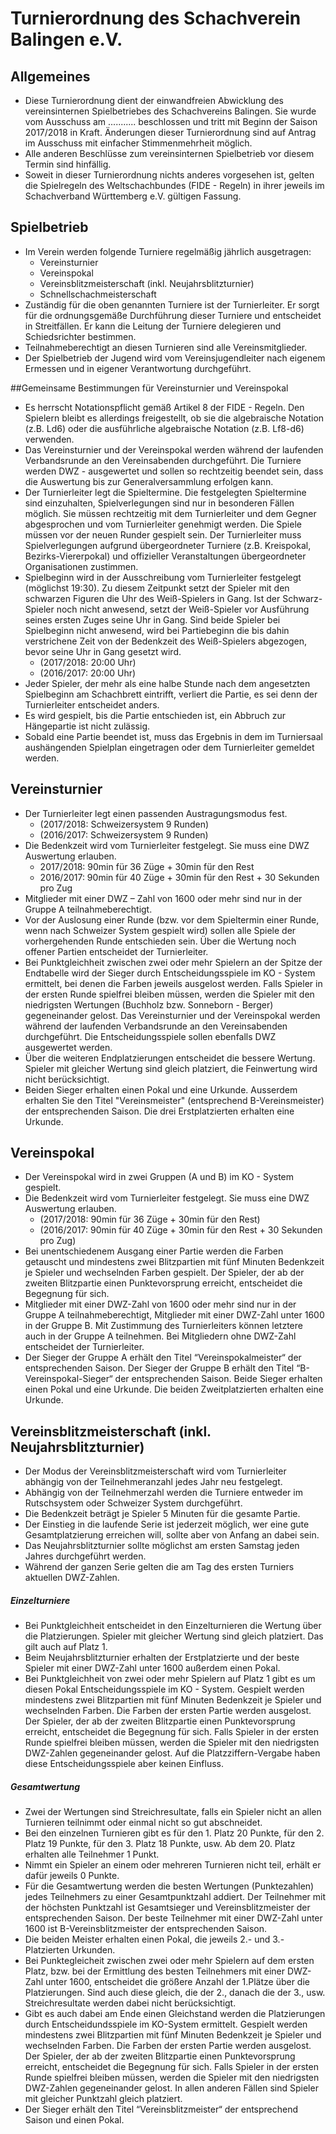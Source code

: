 # Turnierordnung des Schachverein Balingen e.V.

## Allgemeines
* Diese Turnierordnung dient der einwandfreien Abwicklung des vereinsinternen Spielbetriebes des Schachvereins Balingen. Sie wurde vom Ausschuss am ........... beschlossen und tritt mit Beginn der Saison 2017/2018 in Kraft. Änderungen dieser Turnierordnung sind auf Antrag im Ausschuss mit einfacher Stimmenmehrheit möglich.
* Alle anderen Beschlüsse zum vereinsinternen Spielbetrieb vor diesem Termin sind hinfällig.
* Soweit in dieser Turnierordnung nichts anderes vorgesehen ist, gelten die Spielregeln des Weltschachbundes (FIDE - Regeln) in ihrer jeweils im Schachverband Württemberg e.V. gültigen Fassung.

## Spielbetrieb
* Im Verein werden folgende Turniere regelmäßig jährlich ausgetragen:
  * Vereinsturnier
  * Vereinspokal
  * Vereinsblitzmeisterschaft (inkl. Neujahrsblitzturnier)
  * Schnellschachmeisterschaft
* Zuständig für die oben genannten Turniere ist der Turnierleiter. Er sorgt für die ordnungsgemäße Durchführung dieser Turniere und entscheidet in Streitfällen. Er kann die Leitung der Turniere delegieren und Schiedsrichter bestimmen.
* Teilnahmeberechtigt an diesen Turnieren sind alle Vereinsmitglieder.
* Der Spielbetrieb der Jugend wird vom Vereinsjugendleiter nach eigenem Ermessen und in eigener Verantwortung durchgeführt.

##Gemeinsame Bestimmungen für Vereinsturnier und Vereinspokal
* Es herrscht Notationspflicht gemäß Artikel 8 der FIDE - Regeln. Den Spielern bleibt es allerdings freigestellt, ob sie die algebraische Notation (z.B. Ld6) oder die ausführliche algebraische Notation (z.B. Lf8-d6) verwenden.
* Das Vereinsturnier und der Vereinspokal werden während der laufenden Verbandsrunde an den Vereinsabenden durchgeführt. Die Turniere werden DWZ - ausgewertet und sollen so rechtzeitig beendet sein, dass die Auswertung bis zur Generalversammlung erfolgen kann. 
* Der Turnierleiter legt die Spieltermine. Die festgelegten Spieltermine sind einzuhalten, Spielverlegungen sind nur in besonderen Fällen möglich. Sie müssen rechtzeitig mit dem Turnierleiter und dem Gegner abgesprochen und vom Turnierleiter genehmigt werden. Die Spiele müssen vor der neuen Runder gespielt sein. Der Turnierleiter muss Spielverlegungen aufgrund übergeordneter Turniere (z.B. Kreispokal, Bezirks-Viererpokal) und offizieller Veranstaltungen übergeordneter Organisationen zustimmen.
* Spielbeginn wird in der Ausschreibung vom Turnierleiter festgelegt (möglichst 19:30). Zu diesem Zeitpunkt setzt der Spieler mit den schwarzen Figuren die Uhr des Weiß-Spielers in Gang. Ist der Schwarz-Spieler noch nicht anwesend, setzt der Weiß-Spieler vor Ausführung seines ersten Zuges seine Uhr in Gang. Sind beide Spieler bei Spielbeginn nicht anwesend, wird bei Partiebeginn die bis dahin verstrichene Zeit von der Bedenkzeit des Weiß-Spielers abgezogen, bevor seine Uhr in Gang gesetzt wird.
  * (2017/2018: 20:00 Uhr)
  * (2016/2017: 20:00 Uhr)
* Jeder Spieler, der mehr als eine halbe Stunde nach dem angesetzten Spielbeginn am Schachbrett eintrifft, verliert die Partie, es sei denn der Turnierleiter entscheidet anders.
* Es wird gespielt, bis die Partie entschieden ist, ein Abbruch zur Hängepartie ist nicht zulässig.
* Sobald eine Partie beendet ist, muss das Ergebnis in dem im Turniersaal aushängenden Spielplan eingetragen oder dem Turnierleiter gemeldet werden.

## Vereinsturnier
* Der Turnierleiter legt einen passenden Austragungsmodus fest.
  * (2017/2018: Schweizersystem 9 Runden)
  * (2016/2017: Schweizersystem 9 Runden)
* Die Bedenkzeit wird vom Turnierleiter festgelegt. Sie muss eine DWZ Auswertung erlauben.
  * 2017/2018: 90min für 36 Züge + 30min für den Rest
  * 2016/2017: 90min für 40 Züge + 30min für den Rest + 30 Sekunden pro Zug
* Mitglieder mit einer DWZ – Zahl von 1600 oder mehr sind nur in der Gruppe A teilnahmeberechtigt.
* Vor der Auslosung einer Runde (bzw. vor dem Spieltermin einer Runde, wenn nach Schweizer System gespielt wird) sollen alle Spiele der vorhergehenden Runde entschieden sein. Über die Wertung noch offener Partien entscheidet der Turnierleiter.
* Bei Punktgleichheit zwischen zwei oder mehr Spielern an der Spitze der Endtabelle wird der Sieger durch Entscheidungsspiele im KO - System ermittelt, bei denen die Farben jeweils ausgelost werden. Falls Spieler in der ersten Runde spielfrei bleiben müssen, werden die Spieler mit den niedrigsten Wertungen (Buchholz bzw. Sonneborn - Berger) gegeneinander gelost. Das Vereinsturnier und der Vereinspokal werden während der laufenden Verbandsrunde an den Vereinsabenden durchgeführt. Die Entscheidungsspiele sollen ebenfalls DWZ ausgewertet werden.
* Über die weiteren Endplatzierungen entscheidet die bessere Wertung. Spieler mit gleicher Wertung sind gleich platziert, die Feinwertung wird nicht berücksichtigt.
* Beiden Sieger erhalten einen Pokal und eine Urkunde. Ausserdem erhalten Sie den Titel "Vereinsmeister" (entsprechend B-Vereinsmeister) der entsprechenden Saison. Die drei Erstplatzierten erhalten eine Urkunde.

## Vereinspokal
* Der Vereinspokal wird in zwei Gruppen (A und B) im KO - System gespielt.
* Die Bedenkzeit wird vom Turnierleiter festgelegt. Sie muss eine DWZ Auswertung erlauben.
  * (2017/2018: 90min für 36 Züge + 30min für den Rest)
  * (2016/2017: 90min für 40 Züge + 30min für den Rest + 30 Sekunden pro Zug)
* Bei unentschiedenem Ausgang einer Partie werden die Farben getauscht und mindestens zwei Blitzpartien mit fünf Minuten Bedenkzeit je Spieler und wechselnden Farben gespielt. Der Spieler, der ab der zweiten Blitzpartie einen Punktevorsprung erreicht, entscheidet die Begegnung für sich.
* Mitglieder mit einer DWZ-Zahl von 1600 oder mehr sind nur in der Gruppe A teilnahmeberechtigt, Mitglieder mit einer DWZ-Zahl unter 1600 in der Gruppe B. Mit Zustimmung des Turnierleiters können letztere auch in der Gruppe A teilnehmen. Bei Mitgliedern ohne DWZ-Zahl entscheidet der Turnierleiter.
* Der Sieger der Gruppe A erhält den Titel “Vereinspokalmeister“ der entsprechenden Saison. Der Sieger der Gruppe B erhält den Titel “B-Vereinspokal-Sieger“ der entsprechenden Saison. Beide Sieger erhalten einen Pokal und eine Urkunde. Die beiden Zweitplatzierten erhalten eine Urkunde.

## Vereinsblitzmeisterschaft (inkl. Neujahrsblitzturnier)
* Der Modus der Vereinsblitzmeisterschaft wird vom Turnierleiter abhängig von der Teilnehmeranzahl jedes Jahr neu festgelegt.
* Abhängig von der Teilnehmerzahl werden die Turniere entweder im Rutschsystem oder Schweizer System durchgeführt.
* Die Bedenkzeit beträgt je Spieler 5 Minuten für die gesamte Partie.
* Der Einstieg in die laufende Serie ist jederzeit möglich, wer eine gute Gesamtplatzierung erreichen will, sollte aber von Anfang an dabei sein. 
* Das Neujahrsblitzturnier sollte möglichst am ersten Samstag jeden Jahres durchgeführt werden.
* Während der ganzen Serie gelten die am Tag des ersten Turniers aktuellen DWZ-Zahlen.

##### Einzelturniere
* Bei Punktgleichheit entscheidet in den Einzelturnieren die Wertung über die Platzierungen. Spieler mit gleicher Wertung sind gleich platziert. Das gilt auch auf Platz 1.
* Beim Neujahrsblitzturnier erhalten der Erstplatzierte und der beste Spieler mit einer DWZ-Zahl unter 1600 außerdem einen Pokal.
* Bei Punktgleichheit von zwei oder mehr Spielern auf Platz 1 gibt es um diesen Pokal Entscheidungsspiele im KO - System. Gespielt werden mindestens zwei Blitzpartien mit fünf Minuten Bedenkzeit je Spieler und wechselnden Farben. Die Farben der ersten Partie werden ausgelost. Der Spieler, der ab der zweiten Blitzpartie einen Punktevorsprung erreicht, entscheidet die Begegnung für sich. Falls Spieler in der ersten Runde spielfrei bleiben müssen, werden die Spieler mit den niedrigsten DWZ-Zahlen gegeneinander gelost. Auf die Platzziffern-Vergabe haben diese Entscheidungsspiele aber keinen Einfluss. 

##### Gesamtwertung
* Zwei der Wertungen sind Streichresultate, falls ein Spieler nicht an allen Turnieren teilnimmt oder einmal nicht so gut abschneidet.
* Bei den einzelnen Turnieren gibt es für den 1. Platz 20 Punkte, für den 2. Platz 19 Punkte, für den 3. Platz 18 Punkte, usw. Ab dem 20. Platz erhalten alle Teilnehmer 1 Punkt. 
* Nimmt ein Spieler an einem oder mehreren Turnieren nicht teil, erhält er dafür jeweils 0 Punkte. 
* Für die Gesamtwertung werden die besten Wertungen (Punktezahlen) jedes Teilnehmers zu einer Gesamtpunktzahl addiert. Der Teilnehmer mit der höchsten Punktzahl ist Gesamtsieger und Vereinsblitzmeister der entsprechenden Saison. Der beste Teilnehmer mit einer DWZ-Zahl unter 1600 ist B-Vereinsblitzmeister der entsprechenden Saison.
* Die beiden Meister erhalten einen Pokal, die jeweils 2.- und 3.-Platzierten Urkunden.
* Bei Punktegleicheit zwischen zwei oder mehr Spielern auf dem ersten Platz, bzw. bei der Ermittlung des besten Teilnehmers mit einer DWZ-Zahl unter 1600, entscheidet die größere Anzahl der 1.Plätze über die Platzierungen. Sind auch diese gleich, die der 2., danach die der 3., usw. Streichresultate werden dabei nicht berücksichtigt.
* Gibt es auch dabei am Ende einen Gleichstand werden die Platzierungen durch Entscheidundsspiele im KO-System ermittelt. Gespielt werden mindestens zwei Blitzpartien mit fünf Minuten Bedenkzeit je Spieler und wechselnden Farben. Die Farben der ersten Partie werden ausgelost. Der Spieler, der ab der zweiten Blitzpartie einen Punktevorsprung erreicht, entscheidet die Begegnung für sich. Falls Spieler in der ersten Runde spielfrei bleiben müssen, werden die Spieler mit den niedrigsten DWZ-Zahlen gegeneinander gelost. In allen anderen Fällen sind Spieler mit gleicher Punktzahl gleich platziert.
* Der Sieger erhält den Titel “Vereinsblitzmeister“ der entsprechend Saison und einen Pokal.
